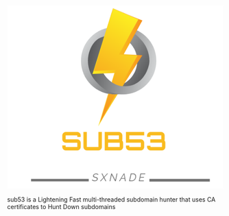 ![Capture](https://github.com/SxNade/sub53/blob/main/sub53.png)


sub53 is a Lightening Fast multi-threaded subdomain hunter that uses  CA certificates to Hunt Down subdomains
